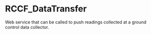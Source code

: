 # RCCF_DataTransfer

Web service that can be called to push readings collected at a ground control data collector.
